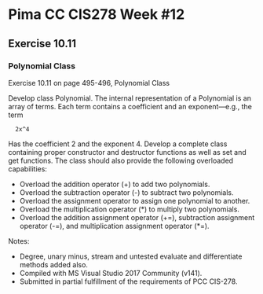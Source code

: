 # Pima CC CIS278 Week #12 
## Exercise 10.11
### Polynomial Class

Exercise 10.11 on page 495-496, Polynomial Class

Develop class Polynomial. The internal representation of a Polynomial is an array of terms. Each term contains a coefficient and an exponent—e.g., the term
```Text
  2x^4
```
Has the coefficient 2 and the exponent 4. Develop a complete class containing proper constructor and destructor functions as well as set and get functions. The class should also provide the following overloaded capabilities:
* Overload the addition operator (+) to add two polynomials.
* Overload the subtraction operator (-) to subtract two polynomials.
* Overload the assignment operator to assign one polynomial to another.
* Overload the multiplication operator (*) to multiply two polynomials.
* Overload the addition assignment operator (+=), subtraction assignment  operator (-=), and multiplication assignment operator (*=).


Notes:
* Degree, unary minus, stream and untested evaluate and differentiate methods added also.
* Compiled with MS Visual Studio 2017 Community (v141).
* Submitted in partial fulfillment of the requirements of PCC CIS-278.

